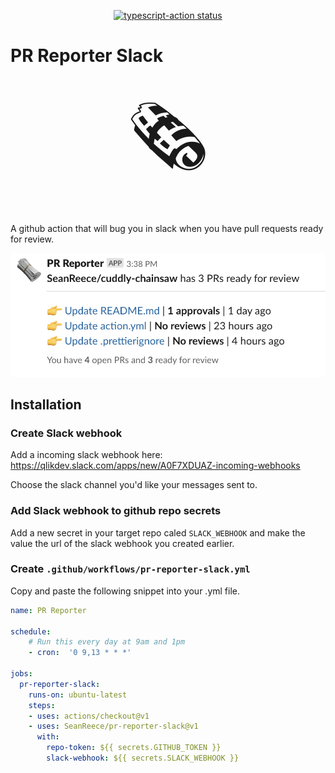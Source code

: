 <p align="center">
  <a href="https://github.com/SeanReece/pr-reporter-slack/actions"><img alt="typescript-action status" src="https://github.com/SeanReece/pr-reporter-slack/workflows/build-test/badge.svg"></a>
</p>

# PR Reporter Slack

<p align="center">
  <span style="font-size: 128px;">🗞</span>
</p>

A github action that will bug you in slack when you have pull requests ready for review.

<p align="center">
  <img src="./slack.png" alt="PR Reporter logo"/>
</p>

## Installation

### Create Slack webhook
Add a incoming slack webhook here: https://qlikdev.slack.com/apps/new/A0F7XDUAZ-incoming-webhooks

Choose the slack channel you'd like your messages sent to.

### Add Slack webhook to github repo secrets
Add a new secret in your target repo caled `SLACK_WEBHOOK` and make the value the url of the slack webhook you created earlier.

### Create `.github/workflows/pr-reporter-slack.yml`
Copy and paste the following snippet into your .yml file.

```yml
name: PR Reporter

schedule:
    # Run this every day at 9am and 1pm
    - cron:  '0 9,13 * * *'

jobs:
  pr-reporter-slack:
    runs-on: ubuntu-latest
    steps:
    - uses: actions/checkout@v1
    - uses: SeanReece/pr-reporter-slack@v1
      with: 
        repo-token: ${{ secrets.GITHUB_TOKEN }}
        slack-webhook: ${{ secrets.SLACK_WEBHOOK }}
```

